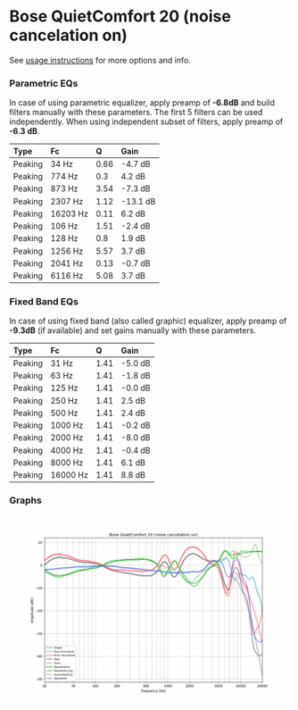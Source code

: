 # Bose QuietComfort 20 (noise cancelation on)
See [usage instructions](https://github.com/jaakkopasanen/AutoEq#usage) for more options and info.

### Parametric EQs
In case of using parametric equalizer, apply preamp of **-6.8dB** and build filters manually
with these parameters. The first 5 filters can be used independently.
When using independent subset of filters, apply preamp of **-6.3 dB**.

| Type    | Fc       |    Q | Gain     |
|:--------|:---------|:-----|:---------|
| Peaking | 34 Hz    | 0.66 | -4.7 dB  |
| Peaking | 774 Hz   | 0.3  | 4.2 dB   |
| Peaking | 873 Hz   | 3.54 | -7.3 dB  |
| Peaking | 2307 Hz  | 1.12 | -13.1 dB |
| Peaking | 16203 Hz | 0.11 | 6.2 dB   |
| Peaking | 106 Hz   | 1.51 | -2.4 dB  |
| Peaking | 128 Hz   | 0.8  | 1.9 dB   |
| Peaking | 1256 Hz  | 5.57 | 3.7 dB   |
| Peaking | 2041 Hz  | 0.13 | -0.7 dB  |
| Peaking | 6116 Hz  | 5.08 | 3.7 dB   |

### Fixed Band EQs
In case of using fixed band (also called graphic) equalizer, apply preamp of **-9.3dB**
(if available) and set gains manually with these parameters.

| Type    | Fc       |    Q | Gain    |
|:--------|:---------|:-----|:--------|
| Peaking | 31 Hz    | 1.41 | -5.0 dB |
| Peaking | 63 Hz    | 1.41 | -1.8 dB |
| Peaking | 125 Hz   | 1.41 | -0.0 dB |
| Peaking | 250 Hz   | 1.41 | 2.5 dB  |
| Peaking | 500 Hz   | 1.41 | 2.4 dB  |
| Peaking | 1000 Hz  | 1.41 | -0.2 dB |
| Peaking | 2000 Hz  | 1.41 | -8.0 dB |
| Peaking | 4000 Hz  | 1.41 | -0.4 dB |
| Peaking | 8000 Hz  | 1.41 | 6.1 dB  |
| Peaking | 16000 Hz | 1.41 | 8.8 dB  |

### Graphs
![](./Bose%20QuietComfort%2020%20(noise%20cancelation%20on).png)